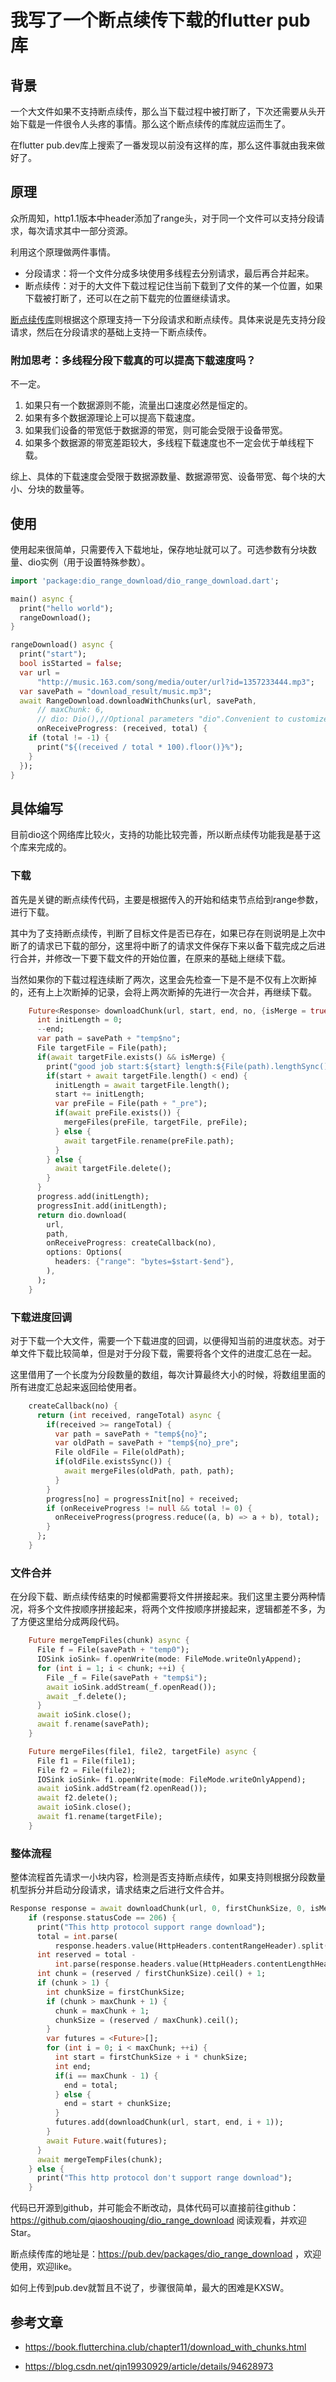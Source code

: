 # 我写了一个断点续传下载的flutter pub库

## 背景

一个大文件如果不支持断点续传，那么当下载过程中被打断了，下次还需要从头开始下载是一件很令人头疼的事情。那么这个断点续传的库就应运而生了。

在flutter pub.dev库上搜索了一番发现以前没有这样的库，那么这件事就由我来做好了。

## 原理

众所周知，http1.1版本中header添加了range头，对于同一个文件可以支持分段请求，每次请求其中一部分资源。

利用这个原理做两件事情。

- 分段请求：将一个文件分成多块使用多线程去分别请求，最后再合并起来。
- 断点续传：对于的大文件下载过程记住当前下载到了文件的某一个位置，如果下载被打断了，还可以在之前下载完的位置继续请求。

[断点续传库](https://pub.dev/packages/dio_range_download)则根据这个原理支持一下分段请求和断点续传。具体来说是先支持分段请求，然后在分段请求的基础上支持一下断点续传。

### 附加思考：多线程分段下载真的可以提高下载速度吗？

不一定。

1. 如果只有一个数据源则不能，流量出口速度必然是恒定的。
2. 如果有多个数据源理论上可以提高下载速度。
3. 如果我们设备的带宽低于数据源的带宽，则可能会受限于设备带宽。
4. 如果多个数据源的带宽差距较大，多线程下载速度也不一定会优于单线程下载。

综上、具体的下载速度会受限于数据源数量、数据源带宽、设备带宽、每个块的大小、分块的数量等。

## 使用

使用起来很简单，只需要传入下载地址，保存地址就可以了。可选参数有分块数量、dio实例（用于设置特殊参数）。

```dart
import 'package:dio_range_download/dio_range_download.dart';

main() async {
  print("hello world");
  rangeDownload();
}

rangeDownload() async {
  print("start");
  bool isStarted = false;
  var url =
      "http://music.163.com/song/media/outer/url?id=1357233444.mp3";
  var savePath = "download_result/music.mp3";
  await RangeDownload.downloadWithChunks(url, savePath,
      // maxChunk: 6,
      // dio: Dio(),//Optional parameters "dio".Convenient to customize request settings.
      onReceiveProgress: (received, total) {
    if (total != -1) {
      print("${(received / total * 100).floor()}%");
    }
  });
}
```



## 具体编写

目前dio这个网络库比较火，支持的功能比较完善，所以断点续传功能我是基于这个库来完成的。

### 下载

首先是关键的断点续传代码，主要是根据传入的开始和结束节点给到range参数，进行下载。

其中为了支持断点续传，判断了目标文件是否已存在，如果已存在则说明是上次中断了的请求已下载的部分，这里将中断了的请求文件保存下来以备下载完成之后进行合并，并修改一下要下载文件的开始位置，在原来的基础上继续下载。

当然如果你的下载过程连续断了两次，这里会先检查一下是不是不仅有上次断掉的，还有上上次断掉的记录，会将上两次断掉的先进行一次合并，再继续下载。

```dart
    Future<Response> downloadChunk(url, start, end, no, {isMerge = true}) async {
      int initLength = 0;
      --end;
      var path = savePath + "temp$no";
      File targetFile = File(path);
      if(await targetFile.exists() && isMerge) {
        print("good job start:${start} length:${File(path).lengthSync()}");
        if(start + await targetFile.length() < end) {
          initLength = await targetFile.length();
          start += initLength;
          var preFile = File(path + "_pre");
          if(await preFile.exists()) {
            mergeFiles(preFile, targetFile, preFile);
          } else {
            await targetFile.rename(preFile.path);
          }
        } else {
          await targetFile.delete();
        }
      }
      progress.add(initLength);
      progressInit.add(initLength);
      return dio.download(
        url,
        path,
        onReceiveProgress: createCallback(no),
        options: Options(
          headers: {"range": "bytes=$start-$end"},
        ),
      );
    }
```

### 下载进度回调

对于下载一个大文件，需要一个下载进度的回调，以便得知当前的进度状态。对于单文件下载比较简单，但是对于分段下载，需要将各个文件的进度汇总在一起。

这里借用了一个长度为分段数量的数组，每次计算最终大小的时候，将数组里面的所有进度汇总起来返回给使用者。

```dart
    createCallback(no) {
      return (int received, rangeTotal) async {
        if(received >= rangeTotal) {
          var path = savePath + "temp${no}";
          var oldPath = savePath + "temp${no}_pre";
          File oldFile = File(oldPath);
          if(oldFile.existsSync()) {
            await mergeFiles(oldPath, path, path);
          }
        }
        progress[no] = progressInit[no] + received;
        if (onReceiveProgress != null && total != 0) {
          onReceiveProgress(progress.reduce((a, b) => a + b), total);
        }
      };
    }
```

### 文件合并

在分段下载、断点续传结束的时候都需要将文件拼接起来。我们这里主要分两种情况，将多个文件按顺序拼接起来，将两个文件按顺序拼接起来，逻辑都差不多，为了方便这里给分成两段代码。

```dart
    Future mergeTempFiles(chunk) async {
      File f = File(savePath + "temp0");
      IOSink ioSink= f.openWrite(mode: FileMode.writeOnlyAppend);
      for (int i = 1; i < chunk; ++i) {
        File _f = File(savePath + "temp$i");
        await ioSink.addStream(_f.openRead());
        await _f.delete();
      }
      await ioSink.close();
      await f.rename(savePath);
    }

    Future mergeFiles(file1, file2, targetFile) async {
      File f1 = File(file1);
      File f2 = File(file2);
      IOSink ioSink= f1.openWrite(mode: FileMode.writeOnlyAppend);
      await ioSink.addStream(f2.openRead());
      await f2.delete();
      await ioSink.close();
      await f1.rename(targetFile);
    }
```

### 整体流程

整体流程首先请求一小块内容，检测是否支持断点续传，如果支持则根据分段数量机型拆分并启动分段请求，请求结束之后进行文件合并。

```dart
Response response = await downloadChunk(url, 0, firstChunkSize, 0, isMerge: false);
    if (response.statusCode == 206) {
      print("This http protocol support range download");
      total = int.parse(
          response.headers.value(HttpHeaders.contentRangeHeader).split("/").last);
      int reserved = total -
          int.parse(response.headers.value(HttpHeaders.contentLengthHeader));
      int chunk = (reserved / firstChunkSize).ceil() + 1;
      if (chunk > 1) {
        int chunkSize = firstChunkSize;
        if (chunk > maxChunk + 1) {
          chunk = maxChunk + 1;
          chunkSize = (reserved / maxChunk).ceil();
        }
        var futures = <Future>[];
        for (int i = 0; i < maxChunk; ++i) {
          int start = firstChunkSize + i * chunkSize;
          int end;
          if(i == maxChunk - 1) {
            end = total;
          } else {
            end = start + chunkSize;
          }
          futures.add(downloadChunk(url, start, end, i + 1));
        }
        await Future.wait(futures);
      }
      await mergeTempFiles(chunk);
    } else {
      print("This http protocol don't support range download");
    }
```

代码已开源到github，并可能会不断改动，具体代码可以直接前往github：https://github.com/qiaoshouqing/dio_range_download 阅读观看，并欢迎Star。

断点续传库的地址是：https://pub.dev/packages/dio_range_download ，欢迎使用，欢迎like。

如何上传到pub.dev就暂且不说了，步骤很简单，最大的困难是KXSW。

## 参考文章

- https://book.flutterchina.club/chapter11/download_with_chunks.html

- https://blog.csdn.net/qin19930929/article/details/94628973
